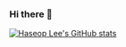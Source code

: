 ### Hi there 👋


[![Haseop Lee's GitHub stats](https://github-readme-stats.vercel.app/api?username=haservi&theme=nightowl&show_icons=true)](https://github.com/anuraghazra/github-readme-stats)
